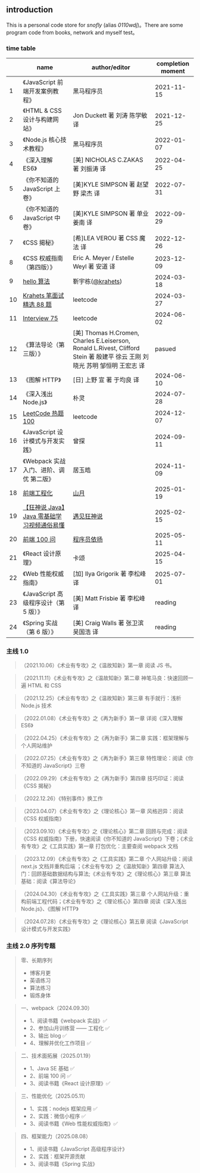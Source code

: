 ## introduction

This is a personal code store for _snofly_ (alias _0110wdj_)。There are some program code from books, network and myself test。

### time table

|     | name                                                                                                                                                          | author/editor                                                                                                               | completion moment |
| --- | ------------------------------------------------------------------------------------------------------------------------------------------------------------- | --------------------------------------------------------------------------------------------------------------------------- | ----------------- |
| 1   | 《JavaScript 前端开发案例教程》                                                                                                                               | 黑马程序员                                                                                                                  | 2021-11-15        |
| 2   | 《HTML & CSS 设计与构建网站》                                                                                                                                 | Jon Duckett 著 刘涛 陈学敏 译                                                                                               | 2021-12-25        |
| 3   | 《Node.js 核心技术教程》                                                                                                                                      | 黑马程序员                                                                                                                  | 2022-01-07        |
| 4   | 《深入理解 ES6》                                                                                                                                              | [美] NICHOLAS C.ZAKAS 著 刘振涛 译                                                                                          | 2022-04-25        |
| 5   | 《你不知道的 JavaScript 上卷》                                                                                                                                | [美]KYLE SIMPSON 著 赵望野 梁杰 译                                                                                          | 2022-07-31        |
| 6   | 《你不知道的 JavaScript 中卷》                                                                                                                                | [美]KYLE SIMPSON 著 单业 姜南 译                                                                                            | 2022-09-29        |
| 7   | 《CSS 揭秘》                                                                                                                                                  | [希]LEA VEROU 著 CSS 魔法 译                                                                                                | 2022-12-26        |
| 8   | 《CSS 权威指南（第四版）》                                                                                                                                    | Eric A. Meyer / Estelle Weyl 著 安道 译                                                                                     | 2023-12-09        |
| 9   | [hello 算法](https://www.hello-algo.com/)                                                                                                                     | 靳宇栋([@krahets](https://github.com/krahets))                                                                              | 2024-03-18        |
| 10  | [Krahets 笔面试精选 88 题](https://leetcode.cn/studyplan/selected-coding-interview/)                                                                          | leetcode                                                                                                                    | 2024-03-27        |
| 11  | [Interview 75](https://leetcode.cn/studyplan/coding-interviews/)                                                                                              | leetcode                                                                                                                    | 2024-06-02        |
| 12  | 《算法导论（第三版）》                                                                                                                                        | [美] Thomas H.Cromen, Charles E.Leiserson, Ronald L.Rivest, Clifford Stein 著 殷建平 徐云 王刚 刘晓光 苏明 邹恒明 王宏志 译 | pasued            |
| 13  | 《图解 HTTP》                                                                                                                                                 | [日] 上野 宣 著 于均良 译                                                                                                   | 2024-06-10        |
| 14  | 《深入浅出 Node.js》                                                                                                                                          | 朴灵                                                                                                                        | 2024-07-28        |
| 15  | [LeetCode 热题 100](https://leetcode.cn/studyplan/top-100-liked/)                                                                                             | leetcode                                                                                                                    | 2024-12-07        |
| 16  | 《JavaScript 设计模式与开发实践》                                                                                                                             | 曾探                                                                                                                        | 2024-09-11        |
| 17  | 《Webpack 实战 入门、进阶、调优 第二版》                                                                                                                      | 居玉皓                                                                                                                      | 2024-11-09        |
| 18  | [前端工程化](https://q.shanyue.tech/engineering)                                                                                                              | [山月](https://github.com/shfshanyue)                                                                                       | 2025-01-19        |
| 19  | [【狂神说 Java】Java 零基础学习视频通俗易懂](https://www.bilibili.com/video/BV12J41137hu/?spm_id_from=333.999.0.0&vd_source=86c089058388d688aef50d8d3bb1fbe7) | [遇见狂神说](https://space.bilibili.com/95256449)                                                                           | 2025-02-15        |
| 20  | [前端 100 问](https://juejin.cn/post/6844903885488783374)                                                                                                     | [程序员依扬](https://juejin.cn/user/3720403075993373/posts)                                                                 | 2025-05-11        |
| 21  | 《React 设计原理》                                                                                                                                            | 卡颂                                                                                                                        | 2025-04-15        |
| 22  | 《Web 性能权威指南》                                                                                                                                          | [加] Ilya Grigorik 著 李松峰 译                                                                                             | 2025-07-01        |
| 23  | 《JavaScript 高级程序设计（第 5 版）》                                                                                                                        | [美] Matt Frisbie 著 李松峰 译                                                                                              | reading           |
| 24  | 《Spring 实战（第 6 版）》                                                                                                                                    | [美] Craig Walls 著 张卫滨 吴国浩 译                                                                                        | reading           |

### 主线 1.0

> （2021.10.06）《术业有专攻》之《温故知新》第一章 阅读 JS 书。

> （2021.11.11）《术业有专攻》之《温故知新》第二章 神笔马良：快速回顾一遍 HTML 和 CSS

> （2021.12.25）《术业有专攻》之《温故知新》第三章 有手就行：浅析 Node.js 技术

> （2022.01.08）《术业有专攻》之《再为新手》第一章 详阅《深入理解 ES6》

> （2022.04.25）《术业有专攻》之《再为新手》第二章 实践：框架理解与个人网站维护

> （2022.07.25）《术业有专攻》之《再为新手》第三章 特性理论：阅读《你不知道的 JavaScript》三卷

> （2022.09.29）《术业有专攻》之《再为新手》第四章 技巧印证：阅读《CSS 揭秘》

> （2022.12.26）《特别事件》换工作

> （2023.04.07）《术业有专攻》之《理论核心》第一章 风格迥异：阅读《CSS 权威指南》

> （2023.09.10）《术业有专攻》之《理论核心》第二章 回顾与完成：阅读《CSS 权威指南》下册，快速阅读《你不知道的 JavaScript》下卷；《术业有专攻》之《工具实践》第一章 打包优化：主要查阅 webpack 文档

> （2023.12.09）《术业有专攻》之《工具实践》第二章 个人网站升级：阅读 next.js 文档并重构后端 ；《术业有专攻》之《温故知新》第四章 算法入门：回顾基础数据结构与算法;《术业有专攻》之《理论核心》第三章 算法基础：阅读《算法导论》

> （2024.04.30）《术业有专攻》之《工具实践》第三章 个人网站升级：重构前端工程代码；《术业有专攻》之《理论核心》第四章 阅读《深入浅出 Node.js》、《图解 HTTP》

> （2024.07.28）《术业有专攻》之《理论核心》第五章 阅读《JavaScript 设计模式与开发实践》

### 主线 2.0 序列专题

> 零、长期序列
>
> - 博客月更
> - 英语练习
> - 算法练习
> - 锻炼身体

> 一、webpack（2024.09.30）
>
> - 1、阅读书籍《webpack 实战》✅
> - 2、参加山月训练营 —— 工程化 ✅
> - 3、输出 blog ✅
> - 4、理解并优化工作项目 ✅

> 二、技术面拓展（2025.01.19）
>
> - 1、Java SE 基础 ✅
> - 2、前端 100 问 ✅
> - 3、阅读书籍《React 设计原理》✅

> 三、性能优化（2025.05.11）
>
> - 1、实践：nodejs 框架应用 ✅
> - 2、实践：微信小程序 ✅
> - 3、阅读书籍《Web 性能权威指南》✅

> 四、框架能力（2025.08.08）
>
> - 1、阅读书籍《JavaScript 高级程序设计》
> - 2、实践：框架开源贡献
> - 3、阅读书籍《Spring 实战》
